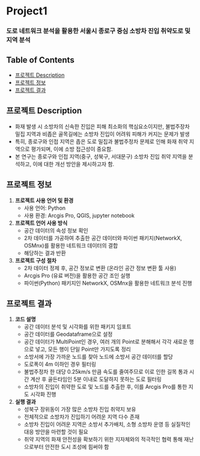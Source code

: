 # Project1
### 도로 네트워크 분석을 활용한 서울시 종로구 중심 소방차 진입 취약도로 및 지역 분석  


## Table of Contents
- [프로젝트 Description](#프로젝트_Description)
- [프로젝트 정보](#프로젝트_정보)
- [프로젝트 결과](#프로젝트_결과)
  

## 프로젝트 Description
- 화재 발생 시 소방차의 신속한 진입은 피해 최소화의 핵심요소이지만, 불법주장차 밀집 지역과 비좁은 골목길에는 소방차 진입이 어려워 피해가 커지는 문제가 발생
- 특히, 종로구와 인접 지역은 좁은 도로 밀집과 불법주정차 문제로 인해 화재 취약 지역으로 평가되며, 이에 소방 접근성이 중요함.
- 본 연구는 종로구와 인접 지역(중구, 성북구, 서대문구) 소방차 진입 취약 지역을 분석하고, 이에 대한 개선 방안을 제시하고자 함.


## 프로젝트 정보
1) **프로젝트 사용 언어 및 환경**
   - 사용 언어: Python
   - 사용 환경: Arcgis Pro, QGIS, jupyter notebook
2) **프로젝트 언어 사용 방식**
   - 공간 데이터의 속성 정보 확인
   - 2차 데이터를 가공하여 추출한 공간 데이터와 파이썬 패키지(NetworkX, OSMnx)를 활용한 네트워크 데이터의 결합
   - 해당하는 결과 반환
3) **프로젝트 구성 절차**
   - 2차 데이터 정제 후, 공간 정보로 변환 (온라인 공간 정보 변환 툴 사용)
   - Arcgis Pro (유료 버전)을 활용한 공간 조인 실행
   - 파이썬(Python) 패키지인 NetworkX, OSMnx을 활용한 네트워크 분석 진행


## 프로젝트 결과
1) **코드 설명**
   - 공간 데이터 분석 및 시각화를 위한 패키지 임포트
   - 공간 데이터를 Geodataframe으로 설정
   - 공간 데이터가 MultiPoint인 경우, 여러 개의 Point로 분해해서 각각 새로운 행으로 넣고, 모든 행이 단일 Point만 가지도록 정리
   - 소방서에 가장 가까운 노드를 찾아 노드에 소방서 공간 데이터를 할당
   - 도로폭이 4m 이하인 경우 필터링
   - 불법주정차 한 대당 0.25km/s 만큼 속도를 줄여주므로 이로 인한 길목 통과 시간 계산 후 골든타임인 5분 이내로 도달하지 못하는 도로 필터링
   - 소방차의 진입이 취약한 도로 및 노드를 추출한 후, 이를 Arcgis Pro를 통한 지도 시각화 진행
2) **실행 결과**
   - 성북구 장위동이 가장 많은 소방차 진입 취약지 보유
   - 전체적으로 소방차가 진입하기 어려운 지역 다수 존재
   - 소방차 진입이 어려운 지역은 소방서 추가배치, 소형 소방차 운영 등 실질적인 대응 방안을 마련할 것이 필요
   - 취약 지역의 화재 안전성을 확보하기 위한 지자체와의 적극적인 협력 통해 재난으로부터 안전한 도시 조성에 힘써야 함





